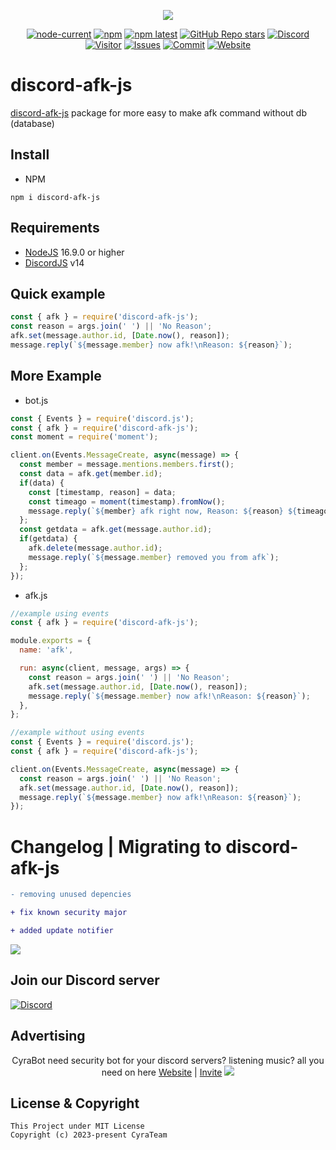 <div align="center">
  <p>
    <a href="https://www.npmjs.com/package/discord-afk-js" target="_blank" rel="noopener noreferrer"><img src="https://nodei.co/npm/discord-afk-js.png?downloads=true&downloadRank=true&stars=true"></a>
  </p>
  <p>
    <a href="https://nodejs.org/" target="_blank" rel="noopener noreferrer"><img alt="node-current" src="https://img.shields.io/node/v/distube"></a>
    <a href="https://www.npmjs.com/package/discord-afk-js" target="_blank" rel="noopener noreferrer"><img alt="npm" src="https://img.shields.io/npm/dt/discord-afk-js"></a>
    <a href="https://www.npmjs.com/package/discord-afk-js" target="_blank" rel="noopener noreferrer"><img alt="npm latest" src="https://img.shields.io/npm/v/discord-afk-js/latest?color=blue&label=discord-afk-js%40latest&logo=npm"></a>
    <a href="https://github.com/skick1234/CyraTeam/discord-afk-js" target="_blank" rel="noopener noreferrer"><img alt="GitHub Repo stars" src="https://img.shields.io/github/stars/CyraTeam/discord-afk-js"></a>
    <a href="https://discord.gg/qpT2AeYZRN" target="_blank" rel="noopener noreferrer"><img alt="Discord" src="https://img.shields.io/discord/984857299858382908?label=CyraTeam&logo=discord"></a>
    <a href="https://github.com/CyraTeam/discord-afk-js" target="_blank" rel="noopener noreferrer"><img alt="Visitor" src="https://api.visitorbadge.io/api/visitors?path=https%3A%2F%2Fgithub.com%2FCyraTeam%2Fdiscord-afk-js&countColor=%2337d67a&style=flat"></a>
    <a href="https://github.com/CyraTeam/discord-afk-js/issues" target="_blank" rel="noopener noreferrer"><img alt="Issues" src="https://img.shields.io/github/issues/CyraTeam/discord-afk-js"></a>
    <a href="https://github.com/CyraTeam/discord-afk-js" target="_blank" rel="noopener noreferrer"><img alt="Commit" src="https://img.shields.io/github/commit-activity/y/CyraTeam/discord-afk-js?label=Commit%20Activity&logo=github"></a>
    <a href="https://cyrabot.groups.id/" target="_blank" rel="noopener noreferrer"><img alt="Website" src="https://img.shields.io/website?url=https%3A%2F%2Fcyrabot.groups.id%2F"></a>
  </p>
</div>

# discord-afk-js
[discord-afk-js](https://github.com/CyraTeam/discord-afk-js) package for more easy to make afk command without db (database)

## Install
- NPM
```
npm i discord-afk-js
```

## Requirements
- [NodeJS](https://nodejs.org) 16.9.0 or higher
- [DiscordJS](https://discord.js.org) v14

## Quick example
```js
const { afk } = require('discord-afk-js');
const reason = args.join(' ') || 'No Reason';
afk.set(message.author.id, [Date.now(), reason]);
message.reply(`${message.member} now afk!\nReason: ${reason}`);
```

## More Example
- bot.js
```js
const { Events } = require('discord.js');
const { afk } = require('discord-afk-js');
const moment = require('moment');

client.on(Events.MessageCreate, async(message) => {
  const member = message.mentions.members.first();
  const data = afk.get(member.id);
  if(data) {
    const [timestamp, reason] = data;
    const timeago = moment(timestamp).fromNow();
    message.reply(`${member} afk right now, Reason: ${reason} ${timeago}`)
  };
  const getdata = afk.get(message.author.id);
  if(getdata) {
    afk.delete(message.author.id);
    message.reply(`${message.member} removed you from afk`);
  };
});
```
- afk.js
```js
//example using events
const { afk } = require('discord-afk-js');

module.exports = {
  name: 'afk',

  run: async(client, message, args) => {
    const reason = args.join(' ') || 'No Reason';
    afk.set(message.author.id, [Date.now(), reason]);
    message.reply(`${message.member} now afk!\nReason: ${reason}`);
  },
};

//example without using events
const { Events } = require('discord.js');
const { afk } = require('discord-afk-js');

client.on(Events.MessageCreate, async(message) => {
  const reason = args.join(' ') || 'No Reason';
  afk.set(message.author.id, [Date.now(), reason]);
  message.reply(`${message.member} now afk!\nReason: ${reason}`);
});
```

# Changelog | Migrating to discord-afk-js

```diff
- removing unused depencies

+ fix known security major

+ added update notifier
```
<img src="https://cdn.discordapp.com/attachments/1038704467828281346/1164047811495608320/update_notifier.png?ex=6541cb01&is=652f5601&hm=8eed392559360abcd43adb75db184fd93b4d923b5b78aad5254425d5c9209946&"></img>

## Join our Discord server
  <a href="https://discord.gg/qpT2AeYZRN" target="_blank" rel="noopener noreferrer"><img alt="Discord" src="https://img.shields.io/discord/984857299858382908?label=CyraTeam&logo=discord"></a>

## Advertising
<div align="center">
  <p>
  <a>CyraBot</a>
  <a>need security bot for your discord servers? listening music?</a>
  <a>all you need on here</a>
  <a href="https://www.cyrabot.my.id/">Website</a> | <a href="https://www.cyrabot.my.id/invite/">Invite</a>
  <img src="https://cdn.discordapp.com/attachments/1038704467828281346/1090882515205619792/cyrabot.gif"></img>
</div>

## License & Copyright
```
This Project under MIT License
Copyright (c) 2023-present CyraTeam
```
